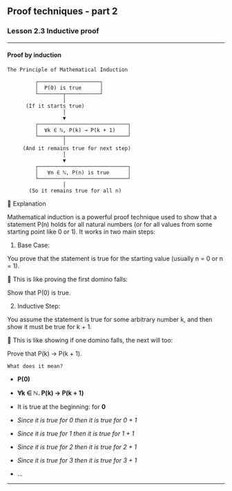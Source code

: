 ## Proof techniques - part 2

### Lesson 2.3 Inductive proof

---

#### Proof by induction

`The Principle of Mathematical Induction`

             ┌────────────────────┐
             │  P(0) is true      │
             └────────┬───────────┘
                      │
          (If it starts true)
                      │
                      ▼
             ┌─────────────────────────────┐
             │  ∀k ∈ ℕ, P(k) → P(k + 1)    │
             └────────┬────────────────────┘
                      │
         (And it remains true for next step)
                      │
                      ▼
             ┌─────────────────────────────┐
             │   ∀n ∈ ℕ, P(n) is true      │
             └─────────────────────────────┘
                      │
           (So it remains true for all n)

🧠 Explanation

Mathematical induction is a powerful proof technique used to show that a statement P(n) holds for all natural numbers (or for all values from some starting point like 0 or 1). It works in two main steps:

1. Base Case:

You prove that the statement is true for the starting value (usually n = 0 or n = 1).

📌 This is like proving the first domino falls:

Show that P(0) is true.

2. Inductive Step:

You assume the statement is true for some arbitrary number k, and then show it must be true for k + 1.

📌 This is like showing if one domino falls, the next will too:

Prove that P(k) → P(k + 1).

`What does it mean?`

- **P(0)**
- **∀k ∈ ℕ. P(k) → P(k + 1)**

- It is true at the beginning: for **0**
- _Since it is true for 0 then it is true for 0 + 1_
- _Since it is true for 1 then it is true for 1 + 1_
- _Since it is true for 2 then it is true for 2 + 1_
- _Since it is true for 3 then it is true for 3 + 1_
- ...

---
